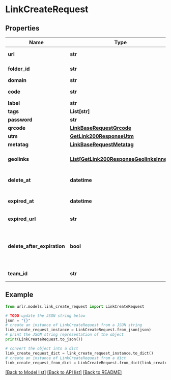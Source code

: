 # LinkCreateRequest


## Properties

Name | Type | Description | Notes
------------ | ------------- | ------------- | -------------
**url** | **str** | URL to shorten | 
**folder_id** | **str** | Folder API ID | [optional] 
**domain** | **str** | Domain | [optional] 
**code** | **str** | Custom short code | [optional] 
**label** | **str** | Label | [optional] 
**tags** | **List[str]** | Tags | [optional] 
**password** | **str** | Password | [optional] 
**qrcode** | [**LinkBaseRequestQrcode**](LinkBaseRequestQrcode.md) |  | [optional] 
**utm** | [**GetLink200ResponseUtm**](GetLink200ResponseUtm.md) |  | [optional] 
**metatag** | [**LinkBaseRequestMetatag**](LinkBaseRequestMetatag.md) |  | [optional] 
**geolinks** | [**List[GetLink200ResponseGeolinksInner]**](GetLink200ResponseGeolinksInner.md) | Dynamic routing conditions | [optional] 
**delete_at** | **datetime** | Scheduled deletion date | [optional] 
**expired_at** | **datetime** | Scheduled expiration date | [optional] 
**expired_url** | **str** | Expiration URL | [optional] 
**delete_after_expiration** | **bool** | Whether or not to remove the link after the expiry date | [optional] [default to False]
**team_id** | **str** | Workspace API ID | 

## Example

```python
from urlr.models.link_create_request import LinkCreateRequest

# TODO update the JSON string below
json = "{}"
# create an instance of LinkCreateRequest from a JSON string
link_create_request_instance = LinkCreateRequest.from_json(json)
# print the JSON string representation of the object
print(LinkCreateRequest.to_json())

# convert the object into a dict
link_create_request_dict = link_create_request_instance.to_dict()
# create an instance of LinkCreateRequest from a dict
link_create_request_from_dict = LinkCreateRequest.from_dict(link_create_request_dict)
```
[[Back to Model list]](../README.md#documentation-for-models) [[Back to API list]](../README.md#documentation-for-api-endpoints) [[Back to README]](../README.md)


